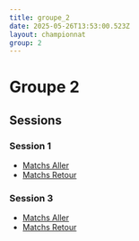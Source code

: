 ```yaml
---
title: groupe_2
date: 2025-05-26T13:53:00.523Z
layout: championnat
group: 2
---
```


# Groupe 2

## Sessions


### Session 1
- [Matchs Aller](/scores/session-1/groupe-2/aller/)
- [Matchs Retour](/scores/session-1/groupe-2/retour/)


### Session 3
- [Matchs Aller](/scores/session-3/groupe-2/aller/)
- [Matchs Retour](/scores/session-3/groupe-2/retour/)

